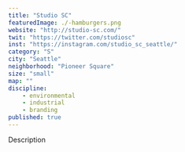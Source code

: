 ```yaml
---
title: "Studio SC"
featuredImage: ./-hamburgers.png
website: "http://studio-sc.com/"
twit: "https://twitter.com/studiosc"
inst: "https://instagram.com/studio_sc_seattle/"
category: "S"
city: "Seattle"
neighborhood: "Pioneer Square"
size: "small"
map: ""
discipline:
    - environmental
    - industrial
    - branding
published: true
---
```


Description
